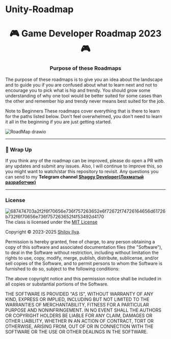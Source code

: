 # Unity-Roadmap

<div id="header" align="center">
	<h1>🎮 Game Developer Roadmap 2023🎮</h1>
</div
	
---
 
</div>
	<h3 align="center">Purpose of these Roadmaps</h3>

The purpose of these roadmaps is to give you an idea about the landscape and to guide you if you are confused about what to learn next and not to encourage you to pick what is hip and trendy. You should grow some understanding of why one tool would be better suited for some cases than the other and remember hip and trendy never means best suited for the job.

Note to Beginners
These roadmaps cover everything that is there to learn for the paths listed below. Don't feel overwhelmed, you don't need to learn it all in the beginning if you are just getting started.
</div> 
  
![RoadMap drawio](https://github.com/Kelkhaun/Unity-Roadmap/assets/80789057/7aeb1ee3-1f53-4619-88a7-83cdd12919cd)


</div>

---

### 🚦 Wrap Up
</div>
If you think any of the roadmap can be improved, please do open a PR with any updates and submit any issues. Also, I will continue to improve this, so you might want to watch/star this repository to revisit.
Any questions you can send to my <b>Telegram channel <a href="https://t.me/+GRwMQo4dWPdmOTMy"> Shaggy Developer(Лохматый разработчик)</a></b>
</div> 



---

### License
</div>
<a href='https://postimages.org/' target='_blank'><img src='https://i.postimg.cc/87P1k198/687474703a2f2f6f70656e736f757263652e6f72672f74726164656d61726b732f6f70656e736f757263652f4f53492d4170.png' align="right" border='0' alt='687474703a2f2f6f70656e736f757263652e6f72672f74726164656d61726b732f6f70656e736f757263652f4f53492d4170'/></a>

The class is licensed under the <a href="https://opensource.org/license/mit/">MIT License</a>

Copyright © 2023-2025 <a href="https://github.com/Kelkhaun">Shilov Ilya</a>.

Permission is hereby granted, free of charge, to any person obtaining a copy of this software and associated documentation files (the "Software"), to deal in the Software without restriction, including without limitation the rights to use, copy, modify, merge, publish, distribute, sublicense, and/or sell copies of the Software, and to permit persons to whom the Software is furnished to do so, subject to the following conditions:

The above copyright notice and this permission notice shall be included in all copies or substantial portions of the Software.

THE SOFTWARE IS PROVIDED "AS IS", WITHOUT WARRANTY OF ANY KIND, EXPRESS OR IMPLIED, INCLUDING BUT NOT LIMITED TO THE WARRANTIES OF MERCHANTABILITY, FITNESS FOR A PARTICULAR PURPOSE AND NONINFRINGEMENT. IN NO EVENT SHALL THE AUTHORS OR COPYRIGHT HOLDERS BE LIABLE FOR ANY CLAIM, DAMAGES OR OTHER LIABILITY, WHETHER IN AN ACTION OF CONTRACT, TORT OR OTHERWISE, ARISING FROM, OUT OF OR IN CONNECTION WITH THE SOFTWARE OR THE USE OR OTHER DEALINGS IN THE SOFTWARE.
</div>
